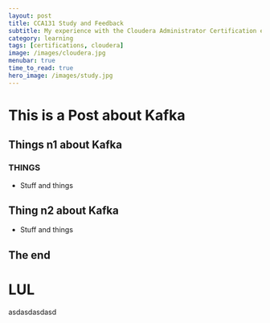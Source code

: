 ```yaml
---
layout: post
title: CCA131 Study and Feedback
subtitle: My experience with the Cloudera Administrator Certification exam, and some studying tips
category: learning
tags: [certifications, cloudera]
image: /images/cloudera.jpg
menubar: true
time_to_read: true
hero_image: /images/study.jpg
---
```


# This is a Post about Kafka
## Things n1 about Kafka
### THINGS
- Stuff and things
## Thing n2 about Kafka
- Stuff and things
## The end
# LUL

asdasdasdasd